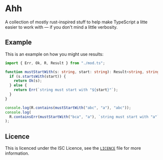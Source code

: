# Ahh

A collection of mostly rust-inspired stuff to help make TypeScript a litte
easier to work with &mdash; if you don't mind a little verbosity.

## Example

This is an example on how you might use results:

```ts
import { Err, Ok, R, Result } from "./mod.ts";

function mustStartWith(s: string, start: string): Result<string, string> {
  if (s.startsWith(start)) {
    return Ok(s);
  } else {
    return Err(`string must start with "${start}"`);
  }
}

console.log(R.contains(mustStartWith("abc", "a"), "abc"));
console.log(
  R.containsErr(mustStartWith("bca", "a"), `string must start with "a"`),
);
```

## Licence

This is licenced under the ISC Licence, see the [`LICENCE`](`./LICENCE`) file
for more information.

<!-- _Safe code in [deno] made simple._

## Usage

Depending on which feature(s) you are looking for, import the files that you
need. For example, if we were looking to use `Result`s depending on whether a
string started with `"a"`, we could do.

```ts
// you'll want to add a version to this
import { Result, Ok, Err } from "https://deno.land/x/ahh@vX.Y.Z/result.ts";

function mustStartWithA(str: string): Result<string, string> {
  if (str.startsWith("a")) {
    return Ok(str);
  } else {
    return Err("string must start with `\"a\"`".);
  }
}

const ok = mustStartWithA("abc");
const err = mustStartWithA("cba");
```

## Licence

This is licenced under **MIT**; you can find out more in the provided
[`LICENCE`] file.

[Deno]: https://github.com/denoland/deno
[documentation]: https://doc.deno.land/https/deno.land/x/ahh/mod.ts
[`LICENCE`]: ./LICENCE -->
